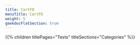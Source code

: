 ```yaml
---
title: CartFO
menuTitle: CartFO
weight: 5 
geekdocFlatSection: true
---
```


{{% children titlePages="Tests" titleSections="Categories" %}}
